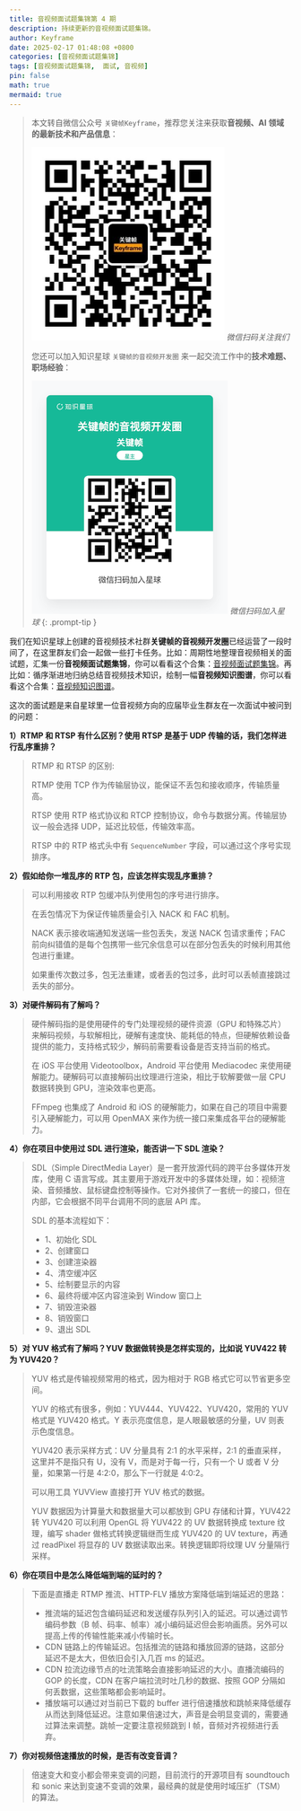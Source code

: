 ```yaml
---
title: 音视频面试题集锦第 4 期
description: 持续更新的音视频面试题集锦。
author: Keyframe
date: 2025-02-17 01:48:08 +0800
categories: [音视频面试题集锦]
tags: [音视频面试题集锦,  面试, 音视频]
pin: false
math: true
mermaid: true
---
```


> 本文转自微信公众号 `关键帧Keyframe`，推荐您关注来获取**音视频、AI 领域的最新技术和产品信息**：
>
>![微信公众号](assets/img/keyframe-mp.jpg)
>_微信扫码关注我们_
>
>您还可以加入知识星球 `关键帧的音视频开发圈` 来一起交流工作中的**技术难题、职场经验**：
>
>![知识星球](assets/img/keyframe-zsxq.png)
>_微信扫码加入星球_
{: .prompt-tip }



我们在知识星球上创建的音视频技术社群**关键帧的音视频开发圈**已经运营了一段时间了，在这里群友们会一起做一些打卡任务。比如：周期性地整理音视频相关的面试题，汇集一份**音视频面试题集锦**，你可以看看这个合集：[音视频面试题集锦](https://mp.weixin.qq.com/mp/appmsgalbum?__biz=MjM5MTkxOTQyMQ==&action=getalbum&album_id=2380776196751425539#wechat_redirect)。再比如：循序渐进地归纳总结音视频技术知识，绘制一幅**音视频知识图谱**，你可以看看这个合集：[音视频知识图谱](https://mp.weixin.qq.com/mp/appmsgalbum?__biz=MjM5MTkxOTQyMQ==&action=getalbum&album_id=2349658423078092802#wechat_redirect)。

这次的面试题是来自星球里一位音视频方向的应届毕业生群友在一次面试中被问到的问题：

**1）RTMP 和 RTSP 有什么区别？使用 RTSP 是基于 UDP 传输的话，我们怎样进行乱序重排？**

>RTMP 和 RTSP 的区别: 
>
>RTMP 使用 TCP 作为传输层协议，能保证不丢包和接收顺序，传输质量高。
>
>RTSP 使用 RTP 格式协议和 RTCP 控制协议，命令与数据分离。传输层协议一般会选择 UDP，延迟比较低，传输效率高。
>
>RTSP 中的 RTP 格式头中有 `SequenceNumber` 字段，可以通过这个序号实现排序。



**2）假如给你一堆乱序的 RTP 包，应该怎样实现乱序重排？**

>可以利用接收 RTP 包缓冲队列使用包的序号进行排序。
>
>在丢包情况下为保证传输质量会引入 NACK 和 FAC 机制。
>
>NACK 表示接收端通知发送端一些包丢失，发送 NACK 包请求重传；FAC 前向纠错值的是每个包携带一些冗余信息可以在部分包丢失的时候利用其他包进行重建。
>
>如果重传次数过多，包无法重建，或者丢的包过多，此时可以丢帧直接跳过丢失的部分。





**3）对硬件解码有了解吗？**


>硬件解码指的是使用硬件的专门处理视频的硬件资源（GPU 和特殊芯片）来解码视频，与软解相比，硬解有速度快、能耗低的特点，但硬解依赖设备提供的能力，支持格式较少，解码前需要看设备是否支持当前的格式。
>
>在 iOS 平台使用 Videotoolbox，Android 平台使用 Mediacodec 来使用硬解能力。硬解码可以直接解码出纹理进行渲染，相比于软解要做一层 CPU 数据转换到 GPU，渲染效率也更高。
>
>FFmpeg 也集成了 Android 和 iOS 的硬解能力，如果在自己的项目中需要引入硬解能力，可以用 OpenMAX 来作为统一接口来集成各平台的硬解能力。






**4）你在项目中使用过 SDL 进行渲染，能否讲一下 SDL 渲染？**

>SDL（Simple DirectMedia Layer）是一套开放源代码的跨平台多媒体开发库，使用 C 语言写成。其主要用于游戏开发中的多媒体处理，如：视频渲染、音频播放、鼠标键盘控制等操作。它对外接供了一套统一的接口，但在内部，它会根据不同平台调用不同的底层 API 库。
>
>SDL 的基本流程如下：
>
>- 1、初始化 SDL
>- 2、创建窗口
>- 3、创建渲染器
>- 4、清空缓冲区
>- 5、绘制要显示的内容
>- 6、最终将缓冲区内容渲染到 Window 窗口上
>- 7、销毁渲染器
>- 8、销毁窗口
>- 9、退出 SDL




**5）对 YUV 格式有了解吗？YUV 数据做转换是怎样实现的，比如说 YUV422 转为 YUV420？**

>YUV 格式是传输视频常用的格式，因为相对于 RGB 格式它可以节省更多空间。
>
>YUV 的格式有很多，例如：YUV444、YUV422、YUV420，常用的 YUV 格式是 YUV420 格式。Y 表示亮度信息，是人眼最敏感的分量，UV 则表示色度信息。
>
>YUV420 表示采样方式：UV 分量具有 2:1 的水平采样，2:1 的垂直采样，这里并不是指只有 U，没有 V，而是对于每一行，只有一个 U 或者 V 分量，如果第一行是 4:2:0，那么下一行就是 4:0:2。
>
>可以用工具 YUVView 直接打开 YUV 格式的数据。
>
>YUV 数据因为计算量大和数据量大可以都放到 GPU 存储和计算，YUV422 转 YUV420 可以利用 OpenGL 将 YUV422 的 UV 数据转换成 texture 纹理，编写 shader 做格式转换逻辑继而生成 YUV420 的 UV texture，再通过 readPixel 将显存的 UV 数据读取出来。转换逻辑即将纹理 UV 分量隔行采样。



**6）你在项目中是怎么降低端到端的延时的？**

>下面是直播走 RTMP 推流、HTTP-FLV 播放方案降低端到端延迟的思路：
>
>- 推流端的延迟包含编码延迟和发送缓存队列引入的延迟。可以通过调节编码参数（B 帧、码率、帧率）减小编码延迟但会影响画质。另外可以提高上传的传输性能来减小传输时长。
>- CDN 链路上的传输延迟。包括推流的链路和播放回源的链路，这部分延迟不是太大，但依旧会引入几百 ms 的延迟。  
>- CDN 拉流边缘节点的吐流策略会直接影响延迟的大小。直播流编码的 GOP 的长度，CDN 在客户端拉流时吐几秒的数据、按照 GOP 分隔如何丢数据，这些策略都会影响延时。
>- 播放端可以通过对当前已下载的 buffer 进行倍速播放和跳帧来降低缓存从而达到降低延迟。注意如果倍速过大，声音是会明显变调的，需要通过算法来调整。跳帧一定要注意视频跳到 I 帧，音频对齐视频进行丢弃。





**7）你对视频倍速播放的时候，是否有改变音调？**

>倍速变大和变小都会带来变调的问题，目前流行的开源项目有 soundtouch 和 sonic 来达到变速不变调的效果，最经典的就是使用时域压扩（TSM）的算法。


